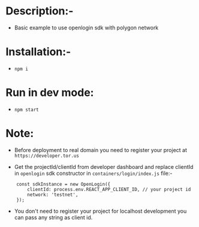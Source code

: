 
# Description:-
- Basic example to use openlogin sdk with polygon network

# Installation:-
- `npm i`

# Run in dev mode:
- `npm start`


# Note:
- Before deployment to real domain you need to register your project at `https://developer.tor.us`

- Get the projectId/clientId from developer dashboard and replace clientId in `openlogin` sdk constructor in `containers/login/index.js` file:-

``` 
    const sdkInstance = new OpenLogin({
        clientId: process.env.REACT_APP_CLIENT_ID, // your project id
        network: 'testnet',
    });
```

- You don't need to register your project for localhost development you can pass any string as client id.